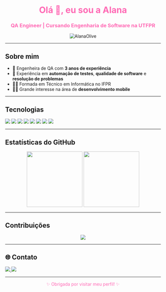 <h1 align="center" style="color:#ff69b4;">Olá 👋, eu sou a Alana</h1>
<h3 align="center" style="color:#ff69b4;">QA Engineer | Cursando Engenharia de Software na UTFPR </h3>

<p align="center">
  <img src="https://komarev.com/ghpvc/?username=AlanaOlive&label=Visualiza%C3%A7%C3%B5es+do+perfil&color=ff69b4&style=flat" alt="AlanaOlive" />
</p>

---

## Sobre mim

- 💼 Engenheira de QA com **3 anos de experiência**
- 🧪 Experiência em **automação de testes**, **qualidade de software** e **resolução de problemas**
- 👩‍🎓 Formada em Técnico em Informática no IFPR
- 👩‍💻 Grande interesse na área de **desenvolvimento mobile**

---

## Tecnologias

<p align="left">
  <img src="https://img.shields.io/badge/Java-ED8B00?style=for-the-badge&logo=java&logoColor=white"/>
  <img src="https://img.shields.io/badge/React-20232A?style=for-the-badge&logo=react&logoColor=61DAFB"/>
  <img src="https://img.shields.io/badge/JavaScript-F7DF1E?style=for-the-badge&logo=javascript&logoColor=black"/>
  <img src="https://img.shields.io/badge/Dart-0175C2?style=for-the-badge&logo=dart&logoColor=white"/>
  <img src="https://img.shields.io/badge/Flutter-02569B?style=for-the-badge&logo=flutter&logoColor=white"/>
  <img src="https://img.shields.io/badge/Python-3776AB?style=for-the-badge&logo=python&logoColor=white"/>
  <img src="https://img.shields.io/badge/C%23-239120?style=for-the-badge&logo=csharp&logoColor=white"/>
  <img src="https://img.shields.io/badge/Git-F05032?style=for-the-badge&logo=git&logoColor=white"/>
</p>

---

## Estatísticas do GitHub

<div align="center">
  <img src="https://github-readme-stats.vercel.app/api?username=AlanaOlive&show_icons=true&theme=tokyonight&hide_title=true&icon_color=ff69b4&title_color=ff69b4" height="180em"/>
  <img src="https://github-readme-stats.vercel.app/api/top-langs/?username=AlanaOlive&layout=compact&theme=tokyonight&title_color=ff69b4" height="180em"/>
</div>

---

## Contribuições

<div align="center">
  <img src="https://github-readme-streak-stats.herokuapp.com/?user=AlanaOlive&theme=tokyonight&ring=ff69b4&fire=ff69b4&currStreakLabel=ff69b4" />
</div>

---

## 🌐 Contato

<p align="left">
  <a href="https://www.linkedin.com/in/alana-oliveira-a1599a222" target="_blank">
    <img src="https://img.shields.io/badge/-LinkedIn-ff69b4?style=for-the-badge&logo=linkedin&logoColor=white" />
  </a>
  <a href="mailto:alanaolive1506@gmail.com">
    <img src="https://img.shields.io/badge/-Email-ff69b4?style=for-the-badge&logo=gmail&logoColor=white"/>
  </a>
</p>

---

<p align="center" style="color:#ff69b4;">✨ Obrigada por visitar meu perfil! ✨</p>
